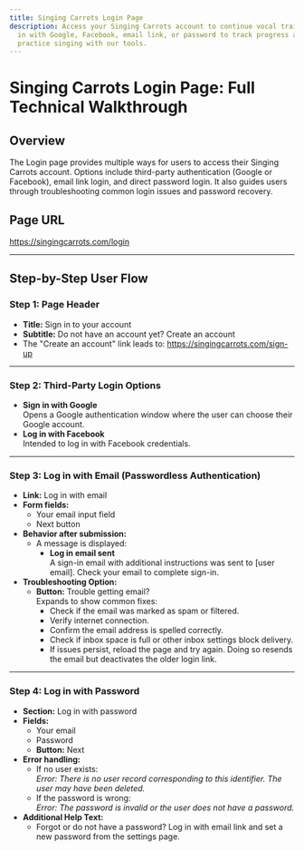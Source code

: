 ```yaml
---
title: Singing Carrots Login Page
description: Access your Singing Carrots account to continue vocal training. Log
  in with Google, Facebook, email link, or password to track progress and
  practice singing with our tools.
---
```

# Singing Carrots Login Page: Full Technical Walkthrough

## Overview
The Login page provides multiple ways for users to access their Singing Carrots account. Options include third-party authentication (Google or Facebook), email link login, and direct password login. It also guides users through troubleshooting common login issues and password recovery.

## Page URL
<https://singingcarrots.com/login>

---

## Step-by-Step User Flow

### Step 1: Page Header
- **Title:** Sign in to your account  
- **Subtitle:** Do not have an account yet? Create an account  
- The "Create an account" link leads to: <https://singingcarrots.com/sign-up>

---

### Step 2: Third-Party Login Options
- **Sign in with Google**  
  Opens a Google authentication window where the user can choose their Google account.
- **Log in with Facebook**  
  Intended to log in with Facebook credentials.

---

### Step 3: Log in with Email (Passwordless Authentication)
- **Link:** Log in with email  
- **Form fields:**
  - Your email input field
  - Next button
- **Behavior after submission:**
  - A message is displayed:
    - **Log in email sent**  
      A sign-in email with additional instructions was sent to [user email]. Check your email to complete sign-in.
- **Troubleshooting Option:**
  - **Button:** Trouble getting email?  
    Expands to show common fixes:
    - Check if the email was marked as spam or filtered.
    - Verify internet connection.
    - Confirm the email address is spelled correctly.
    - Check if inbox space is full or other inbox settings block delivery.
    - If issues persist, reload the page and try again. Doing so resends the email but deactivates the older login link.

---

### Step 4: Log in with Password
- **Section:** Log in with password  
- **Fields:**
  - Your email
  - Password
  - **Button:** Next
- **Error handling:**
  - If no user exists:  
    *Error: There is no user record corresponding to this identifier. The user may have been deleted.*
  - If the password is wrong:  
    *Error: The password is invalid or the user does not have a password.*
- **Additional Help Text:**
  - Forgot or do not have a password? Log in with email link and set a new password from the settings page.
